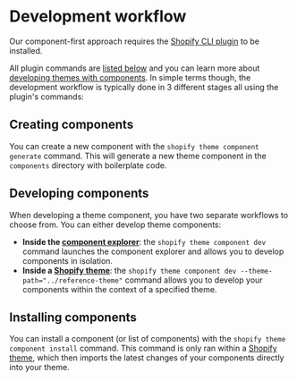 # Development workflow

Our component-first approach requires the [Shopify CLI plugin](https://github.com/archetype-themes/plugin-theme-component) to be installed.

All plugin commands are [listed below](https://github.com/archetype-themes/plugin-theme-component?tab=readme-ov-file#list-of-commands) and you can learn more about [developing themes with components](https://github.com/archetype-themes/devkit/tree/main/1.%20Getting%20Started/Developing%20themes%20with%20components). In simple terms though, the development workflow is typically done in 3 different stages all using the plugin's commands:

## Creating components

You can create a new component with the `shopify theme component generate` command. This will generate a new theme component in the `components` directory with boilerplate code.

## Developing components

When developing a theme component, you have two separate workflows to choose from. You can either develop theme components:

- **Inside the [component explorer](https://github.com/archetype-themes/devkit/blob/main/2.%20Architecture/The%20Component%20Explorer.md)**: the `shopify theme component dev` command launches the component explorer and allows you to develop components in isolation.
- **Inside a [Shopify theme](https://github.com/archetype-themes/reference-theme)**: the `shopify theme component dev --theme-path="../reference-theme"` command allows you to develop your components within the context of a specified theme.

## Installing components

You can install a component (or list of components) with the `shopify theme component install` command. This command is only ran within a [Shopify theme](https://github.com/archetype-themes/reference-theme.git), which then imports the latest changes of your components directly into your theme.
